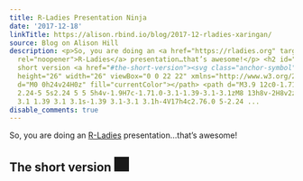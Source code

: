 ```yaml
---
title: R-Ladies Presentation Ninja
date: '2017-12-18'
linkTitle: https://alison.rbind.io/blog/2017-12-rladies-xaringan/
source: Blog on Alison Hill
description: <p>So, you are doing an <a href="https://rladies.org" target="_blank"
  rel="noopener">R-Ladies</a> presentation…that’s awesome!</p> <h2 id="the-short-version">The
  short version <a href="#the-short-version"><svg class="anchor-symbol" aria-hidden="true"
  height="26" width="26" viewBox="0 0 22 22" xmlns="http://www.w3.org/2000/svg"> <path
  d="M0 0h24v24H0z" fill="currentColor"></path> <path d="M3.9 12c0-1.71 1.39-3.1 3.1-3.1h4V7H7c-2.76.0-5
  2.24-5 5s2.24 5 5 5h4v-1.9H7c-1.71.0-3.1-1.39-3.1-3.1zM8 13h8v-2H8v2zm9-6h-4v1.9h4c1.71.0
  3.1 1.39 3.1 3.1s-1.39 3.1-3.1 3.1h-4V17h4c2.76.0 5-2.24 ...
disable_comments: true
---
```

<p>So, you are doing an <a href="https://rladies.org" target="_blank" rel="noopener">R-Ladies</a> presentation…that’s awesome!</p> <h2 id="the-short-version">The short version <a href="#the-short-version"><svg class="anchor-symbol" aria-hidden="true" height="26" width="26" viewBox="0 0 22 22" xmlns="http://www.w3.org/2000/svg"> <path d="M0 0h24v24H0z" fill="currentColor"></path> <path d="M3.9 12c0-1.71 1.39-3.1 3.1-3.1h4V7H7c-2.76.0-5 2.24-5 5s2.24 5 5 5h4v-1.9H7c-1.71.0-3.1-1.39-3.1-3.1zM8 13h8v-2H8v2zm9-6h-4v1.9h4c1.71.0 3.1 1.39 3.1 3.1s-1.39 3.1-3.1 3.1h-4V17h4c2.76.0 5-2.24 ...